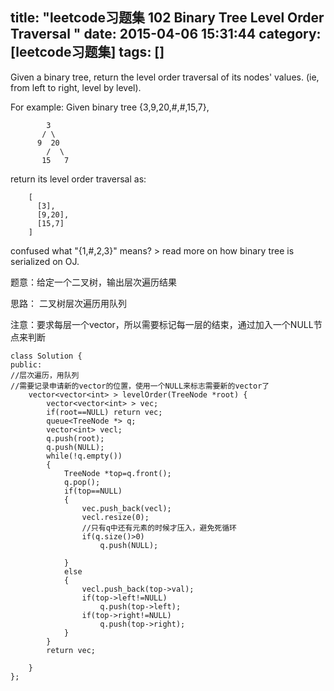 title: "leetcode习题集 102 Binary Tree Level Order Traversal "
date: 2015-04-06 15:31:44
category: [leetcode习题集]
tags: []
---
Given a binary tree, return the level order traversal of its nodes' values. (ie, from left to right, level by level).

For example:
Given binary tree {3,9,20,#,#,15,7},
```
	    3
	   / \
	  9  20
	    /  \
	   15   7
```
return its level order traversal as:
```
	[
	  [3],
	  [9,20],
	  [15,7]
	]
```
confused what "{1,#,2,3}" means? > read more on how binary tree is serialized on OJ.

题意：给定一个二叉树，输出层次遍历结果

思路：
二叉树层次遍历用队列

注意：要求每层一个vector，所以需要标记每一层的结束，通过加入一个NULL节点来判断



```
class Solution {
public:
//层次遍历，用队列
//需要记录申请新的vector的位置，使用一个NULL来标志需要新的vector了
    vector<vector<int> > levelOrder(TreeNode *root) {
        vector<vector<int> > vec;
        if(root==NULL) return vec;
        queue<TreeNode *> q;
        vector<int> vecl;
        q.push(root);
        q.push(NULL);
        while(!q.empty())
        {
            TreeNode *top=q.front();
            q.pop();
            if(top==NULL)
            {
                vec.push_back(vecl);
                vecl.resize(0);
                //只有q中还有元素的时候才压入，避免死循环
                if(q.size()>0)
                    q.push(NULL);
                
            }
            else
            {
                vecl.push_back(top->val);
                if(top->left!=NULL)
                    q.push(top->left);
                if(top->right!=NULL)
                    q.push(top->right);
            }
        }
        return vec;
        
    }
};

```
